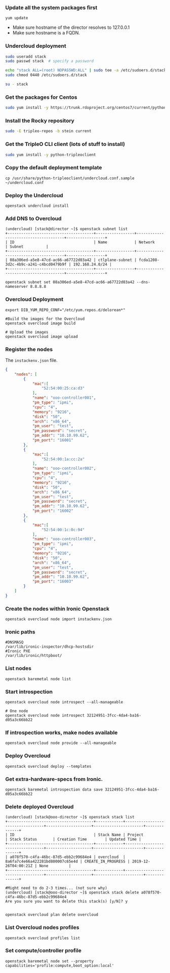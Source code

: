 ### Update all the system packages first
```
yum update
```

- Make sure hostname of the director resolves to 127.0.0.1
- Make sure hostname is a FQDN.


### Undercloud deployment
```bash
sudo useradd stack
sudo passwd stack  # specify a password

echo "stack ALL=(root) NOPASSWD:ALL" | sudo tee -a /etc/sudoers.d/stack
sudo chmod 0440 /etc/sudoers.d/stack

su - stack
```

### Get the packages for Centos
```bash
sudo yum install -y https://trunk.rdoproject.org/centos7/current/python2-tripleo-repos-0.0.1-0.20191108012952.2655019.el7.noarch.rpm
```

### Install the Rocky repository
```bash
sudo -E tripleo-repos -b stein current
```

### Get the TripleO CLI client (lots of stuff to install)
```bash
sudo yum install -y python-tripleoclient
``` 

### Copy the default deployment template
```
cp /usr/share/python-tripleoclient/undercloud.conf.sample ~/undercloud.conf
```

### Deploy the Undercloud
```
openstack undercloud install
```

### Add DNS to Overcloud
```
(undercloud) [stack@director ~]$ openstack subnet list
+--------------------------------------+-----------------+--------------------------------------+-----------------+
| ID                                   | Name            | Network                              | Subnet          |
+--------------------------------------+-----------------+--------------------------------------+-----------------+
| 08a306ed-a5e8-47cd-ac66-a67722d03a42 | ctlplane-subnet | fcda1208-3d2c-4b9c-a241-c4bcd0479b9f | 192.168.24.0/24 |
+--------------------------------------+-----------------+--------------------------------------+-----------------+

openstack subnet set 08a306ed-a5e8-47cd-ac66-a67722d03a42 --dns-nameserver 8.8.8.8
```

### Overcloud Deployment
```
export DIB_YUM_REPO_CONF="/etc/yum.repos.d/delorean*"

#Build the images for the Overcloud
openstack overcloud image build

# Upload the images
openstack overcloud image upload
```

### Register the nodes
The `instackenv.json` file.
```json
{
    "nodes": [
        {
            "mac":[
                "52:54:00:25:ca:d3"
            ],
            "name": "ooo-controller001",
            "pm_type": "ipmi",
            "cpu": "4",
            "memory": "9216",
            "disk": "50",
            "arch": "x86_64",
            "pm_user": "test",
            "pm_password": "secret",
            "pm_addr": "10.10.99.62",
            "pm_port": "16001"
        },
        {
            "mac":[
                "52:54:00:1a:cc:2a"
            ], 
            "name": "ooo-controller002",
            "pm_type": "ipmi",
            "cpu": "4",
            "memory": "9216",
            "disk": "50",
            "arch": "x86_64",
            "pm_user": "test",
            "pm_password": "secret",
            "pm_addr": "10.10.99.62",
            "pm_port": "16002"
        },
        {
            "mac":[
                "52:54:00:1c:0c:94"
            ],
            "name": "ooo-controller003",
            "pm_type": "ipmi",
            "cpu": "4",
            "memory": "9216",
            "disk": "50",
            "arch": "x86_64",
            "pm_user": "test",
            "pm_password": "secret",
            "pm_addr": "10.10.99.62",
            "pm_port": "16003"
        }
    ]
}
```
### Create the nodes within Ironic Openstack
```
openstack overcloud node import instackenv.json
```

### Ironic paths
```shell
#DNSMASQ
/var/lib/ironic-inspector/dhcp-hostsdir
#Ironic PXE
/var/lib/ironic/httpboot/
```

### List nodes
```
openstack baremetal node list
``` 

### Start introspection
```
openstack overcloud node introspect --all-manageable

# One node
openstack overcloud node introspect 32124951-3fcc-4da4-ba16-d05a3c66bb22
``` 

### If introspection works, make nodes available
```
openstack overcloud node provide --all-manageable
```

### Deploy Overcloud
```
openstack overcloud deploy --templates
```

### Get extra-hardware-specs from Ironic.
```
openstack baremetal introspection data save 32124951-3fcc-4da4-ba16-d05a3c66bb22
```

### Delete deployed Overcloud
```shell
(undercloud) [stack@ooo-director ~]$ openstack stack list
+--------------------------------------+------------+----------------------------------+--------------------+----------------------+--------------+
| ID                                   | Stack Name | Project                          | Stack Status       | Creation Time        | Updated Time |
+--------------------------------------+------------+----------------------------------+--------------------+----------------------+--------------+
| a078f570-c4fa-46bc-87d5-ebb2c99684e4 | overcloud  | 8a6fa7c4e66a422281bd800007c65e4d | CREATE_IN_PROGRESS | 2019-12-26T04:00:21Z | None         |
+--------------------------------------+------------+----------------------------------+--------------------+----------------------+--------------+

#Might need to do 2-3 times... (not sure why)
(undercloud) [stack@ooo-director ~]$ openstack stack delete a078f570-c4fa-46bc-87d5-ebb2c99684e4
Are you sure you want to delete this stack(s) [y/N]? y


openstack overcloud plan delete overcloud
```

### List Overcloud nodes profiles
```
openstack overcloud profiles list
```

### Set compute/controller profile
```
openstack baremetal node set --property capabilities='profile:compute,boot_option:local' 
```

